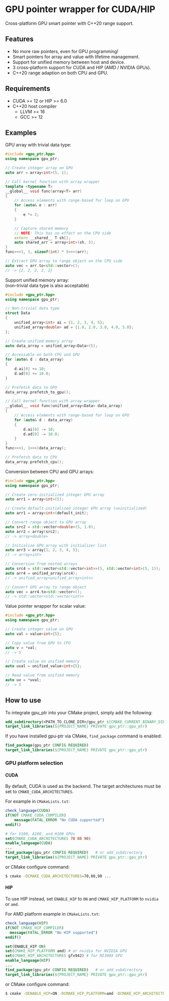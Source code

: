 # GPU pointer wrapper for CUDA/HIP

Cross-platform GPU smart pointer with C++20 range support.

## Features

*   No more raw pointers, even for GPU programming!
*   Smart pointers for array and value with lifetime management.
*   Support for unified memory between host and device.
*   3 cross-platform support for CUDA and HIP (AMD / NVIDIA GPUs).
*   C++20 range adaption on both CPU and GPU.

## Requirements

*   CUDA >= 12 or HIP >= 6.0
*   C++20 host compiler
    *   LLVM >= 16
    *   GCC >= 12

## Examples

GPU array with trivial data type:

```cpp
#include <gpu_ptr.hpp>
using namespace gpu_ptr;

// Create integer array on GPU
auto arr = array<int>(5, 1);

// Call kernel function with array wrapper
template <typename T>
__global__ void func(array<T> arr)
{
    // Access elements with range-based for loop on GPU
    for (auto& e : arr)
    {
        e *= 2;
    }

    // Capture shared memory
    // NOTE: This has no effect on the CPU side
    extern __shared__ T sh[];
    auto shared_arr = array<int>(sh, 5);
}
func<<<1, 1, sizeof(int) * 5>>>(arr);

// Extract GPU array to range object on the CPU side
auto vec = arr.to<std::vector>();
// -> {2, 2, 2, 2, 2}
```

Support unified memory array:  
(non-trivial data type is also acceptable)

```cpp
#include <gpu_ptr.hpp>
using namespace gpu_ptr;

// Non-trivial data type
struct Data
{
    unified_array<int> ai = {1, 2, 3, 4, 5};
    unified_array<double> ad = {1.0, 2.0, 3.0, 4.0, 5.0};
};

// Create unified memory array
auto data_array = unified_array<Data>(5);

// Accessable on both CPU and GPU
for (auto& d : data_array)
{
    d.ai[0] += 10;
    d.ad[0] += 10.0;
}

// Prefetch data to GPU
data_array.prefetch_to_gpu();

// Call kernel function with array wrapper
__global__ void func(unified_array<Data> data_array)
{
    // Access elements with range-based for loop on GPU
    for (auto& d : data_array)
    {
        d.ai[0] -= 10;
        d.ad[0] -= 10.0;
    }
}
func<<<1, 1>>>(data_array);

// Prefetch data to CPU
data_array.prefetch_cpu();
```

Conversion between CPU and GPU arrays:

```cpp
#include <gpu_ptr.hpp>
using namespace gpu_ptr;

// Create zero-initialized integer GPU array
auto arr1 = array<int>(5);

// Create default-initialized integer GPU array (uninitialized)
auto arr1 = array<int>(default_init);

// Convert range object to GPU array
auto src2 = std::vector<double>(5, 1.0);
auto arr2 = array(src2);
// -> array<double>

// Initialize GPU array with initializer list
auto arr3 = array{1, 2, 3, 4, 5};
// -> array<int>

// Conversion from nested arrays
auto src4 = std::vector<std::vector<int>>(5, std::vector<int>(5, 1));
auto arr4 = unified_array(src4);
// -> unified_array<unified_array<int>>

// Convert GPU array to range object
auto vec = arr4.to<std::vector>();
// -> std::vector<std::vector<int>>
```

Value pointer wrapper for scalar value:

```cpp
#include <gpu_ptr.hpp>
using namespace gpu_ptr;

// Create integer value on GPU
auto val = value<int>{5};

// Copy value from GPU to CPU
auto v = *val;
// -> 5

// Create value on unified memory
auto uval = unified_value<int>{5};

// Read value from unified memory
auto uv = *uval;
// -> 5
```

## How to use

To integrate gpu_ptr into your CMake project, simply add the following:

```cmake
add_subdirectory(<PATH_TO_CLONE_DIR>/gpu_ptr ${CMAKE_CURRENT_BINARY_DIR}/gpu_ptr)
target_link_libraries(${PROJECT_NAME} PRIVATE gpu_ptr::gpu_ptr)
```

If you have installed gpu-ptr via CMake, `find_package` command is enabled:

```cmake
find_package(gpu_ptr CONFIG REQUIRED)
target_link_libraries(${PROJECT_NAME} PRIVATE gpu_ptr::gpu_ptr)
```

### GPU platform selection

#### CUDA

By default, CUDA is used as the backend. The target architectures must be set to `CMAKE_CUDA_ARCHITECTURES`.

For example in `CMakeLists.txt`:

```cmake
check_language(CUDA)
if(NOT CMAKE_CUDA_COMPILER)
    message(FATAL_ERROR "No CUDA supported")
endif()

# for V100, A100, and H100 GPUs
set(CMAKE_CUDA_ARCHITECTURES 70 80 90)
enable_language(CUDA)
...
find_package(gpu_ptr CONFIG REQUIRED)   # or add_subdirectory
target_link_libraries(${PROJECT_NAME} PRIVATE gpu_ptr::gpu_ptr)
```

or CMake configure command:

```bash
$ cmake -DCMAKE_CUDA_ARCHITECTURES=70,80,90 ...
```

#### HIP

To use HIP instead, set `ENABLE_HIP` to `ON` and `CMAKE_HIP_PLATFORM` to `nvidia` or `amd`.

For AMD platform example in `CMakeLists.txt`:

```cmake
check_language(HIP)
if(NOT CMAKE_HIP_COMPILER)
  message(FATAL_ERROR "No HIP supported")
endif()

set(ENABLE_HIP ON)
set(CMAKE_HIP_PLATFORM amd) # or nvidia for NVIDIA GPU
set(CMAKE_HIP_ARCHITECTURES gfx942) # for MI300X GPU
enable_language(HIP)
...
find_package(gpu_ptr CONFIG REQUIRED)   # or add_subdirectory
target_link_libraries(${PROJECT_NAME} PRIVATE gpu_ptr::gpu_ptr)
```

or CMake configure command:

```bash
$ cmake -DENABLE_HIP=ON -DCMAKE_HIP_PLATFORM=amd -DCMAKE_HIP_ARCHITECTURES=gfx942 ...
```
